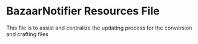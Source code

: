 # BazaarNotifier Resources File


This file is to assist and centralize the updating process for the conversion and crafting files
